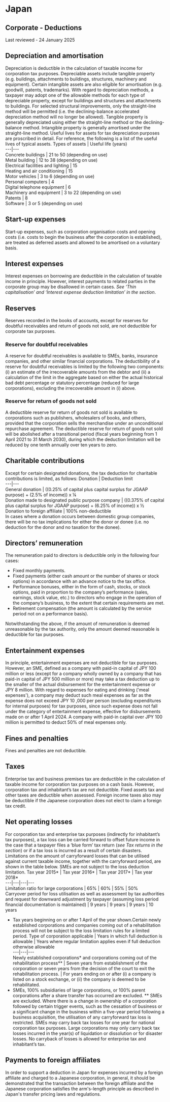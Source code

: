 # Japan
## Corporate - Deductions
Last reviewed - 24 January 2025
## Depreciation and amortisation
Depreciation is deductible in the calculation of taxable income for corporation tax purposes. Depreciable assets include tangible property (e.g. buildings, attachments to buildings, structures, machinery and equipment). Certain intangible assets are also eligible for amortisation (e.g. goodwill, patents, trademarks).
With regard to depreciation methods, a taxpayer may adopt one of the allowable methods for each type of depreciable property, except for buildings and structures and attachments to buildings. For selected structural improvements, only the straight-line method will be permitted (i.e. the declining-balance accelerated depreciation method will no longer be allowed). Tangible property is generally depreciated using either the straight-line method or the declining-balance method. Intangible property is generally amortised under the straight-line method.
Useful lives for assets for tax depreciation purposes are proscribed in detail. For reference, the following is a list of the useful lives of typical assets.
Types of assets | Useful life (years)  
---|---  
Concrete buildings | 21 to 50 (depending on use)  
Metal building | 12 to 38 (depending on use)  
Electrical facilities and lighting | 15  
Heating and air conditioning | 15  
Motor vehicles | 3 to 6 (depending on use)  
Personal computers | 4  
Digital telephone equipment | 6  
Machinery and equipment | 3 to 22 (depending on use)  
Patents | 8  
Software | 3 or 5 (depending on use)  
## Start-up expenses
Start-up expenses, such as corporation organisation costs and opening costs (i.e. costs to begin the business after the corporation is established), are treated as deferred assets and allowed to be amortised on a voluntary basis.
## Interest expenses
Interest expenses on borrowing are deductible in the calculation of taxable income in principle. However, interest payments to related parties in the corporate group may be disallowed in certain cases. _See ‘Thin capitalisation’ and ‘Interest expense deduction limitation’ in the section_.
## Reserves
Reserves recorded in the books of accounts, except for reserves for doubtful receivables and return of goods not sold, are not deductible for corporate tax purposes.
### Reserve for doubtful receivables
A reserve for doubtful receivables is available to SMEs, banks, insurance companies, and other similar financial corporations.
The deductibility of a reserve for doubtful receivables is limited by the following two components: (i) an estimate of the irrecoverable amounts from the debtor and (ii) a calculation of the limit in the aggregate based on either the actual historical bad debt percentage or statutory percentage (reduced for large corporations), excluding the irrecoverable amount in (i) above.
### Reserve for return of goods not sold
A deductible reserve for return of goods not sold is available to corporations such as publishers, wholesalers of books, and others, provided that the corporation sells the merchandise under an unconditional repurchase agreement.
The deductible reserve for return of goods not sold will be abolished after a transitional period (fiscal years beginning from 1 April 2021 to 31 March 2030), during which the deduction limitation will be reduced by one tenth annually over ten years to zero.
## Charitable contributions
Except for certain designated donations, the tax deduction for charitable contributions is limited, as follows:
Donation | Deduction limit  
---|---  
General donation | ((0.25% of capital plus capital surplus for JGAAP purpose) + (2.5% of income)) x ¼  
Donation made to designated public purpose company | ((0.375% of capital plus capital surplus for JGAAP purpose) + (6.25% of income)) x ½  
Donation to foreign affiliate | 100% non-deductible  
In cases where a donation occurs between domestic group companies, there will be no tax implications for either the donor or donee (i.e. no deduction for the donor and no taxation for the donee).
## Directors’ remuneration
The remuneration paid to directors is deductible only in the following four cases:
  * Fixed monthly payments.
  * Fixed payments (either cash amount or the number of shares or stock options) in accordance with an advance notice to the tax office.
  * Performance bonuses, either in the form of cash, stocks, or stock options, paid in proportion to the company’s performance (sales, earnings, stock value, etc.) to directors who engage in the operation of the company’s business, to the extent that certain requirements are met.
  * Retirement compensation (the amount is calculated by the service period not on a performance basis).


Notwithstanding the above, if the amount of remuneration is deemed unreasonable by the tax authority, only the amount deemed reasonable is deductible for tax purposes.
## Entertainment expenses
In principle, entertainment expenses are not deductible for tax purposes. However, an SME, defined as a company with paid-in capital of JPY 100 million or less (except for a company wholly owned by a company that has paid-in capital of JPY 500 million or more) may take a tax deduction up to the smaller of the actual disbursement for the entertainment expense or JPY 8 million. With regard to expenses for eating and drinking ('meal expenses'), a company may deduct such meal expenses as far as the expense does not exceed JPY 10 ,000 per person (excluding expenditures for internal purposes) for tax purposes, since such expense does not fall under the category of entertainment expense, effective for disbursements made on or after 1 April 2024. A company with paid-in capital over JPY 100 million is permitted to deduct 50% of meal expenses only.
## Fines and penalties
Fines and penalties are not deductible.
## Taxes
Enterprise tax and business premises tax are deductible in the calculation of taxable income for corporation tax purposes on a cash basis. However, corporation tax and inhabitant’s tax are not deductible. Fixed assets tax and other taxes are deductible when assessed. Foreign income taxes also may be deductible if the Japanese corporation does not elect to claim a foreign tax credit.
## Net operating losses
For corporation tax and enterprise tax purposes (indirectly for inhabitant’s tax purposes), a tax loss can be carried forward to offset future income in the case that a taxpayer files a ‘blue form’ tax return (_see Tax returns in the section_) or if a tax loss is incurred as a result of certain disasters.
Limitations on the amount of carryforward losses that can be utilised against current taxable income, together with the carryforward period, are shown in the table below. SMEs are not subject to the loss deduction limitation.
Tax year 2015* | Tax year 2016* | Tax year 2017* | Tax year 2018*  
---|---|---|---  
Limitation ratio for large corporations | 65% | 60% | 55% | 50%  
Carryover period for loss utilisation as well as assessment by tax authorities and request for downward adjustment by taxpayer (assuming loss period financial documentation is maintained) | 9 years | 9 years | 9 years | 10 years  
* Tax years beginning on or after 1 April of the year shown.Certain newly established corporations and companies coming out of a rehabilitation process will not be subject to the loss limitation rules for a limited period.
Type of corporation applicable | Years in which full deduction is allowable | Years where regular limitation applies even if full deduction otherwise allowable  
---|---|---  
Newly established corporations* and corporations coming out of the rehabilitation process** | Seven years from establishment of the corporation or seven years from the decision of the court to exit the rehabilitation process. | For years ending on or after (i) a company is listed on a stock exchange, or (ii) the company is deemed to be rehabilitated.   
* SMEs, 100% subsidiaries of large corporations, or 100% parent corporations after a share transfer has occurred are excluded.
** SMEs are excluded.
Where there is a change in ownership of a corporation followed by certain trigger events, such as the cessation of business or a significant change in the business within a five-year period following a business acquisition, the utilisation of any carryforward tax loss is restricted.
SMEs may carry back tax losses for one year for national corporation tax purposes. Large corporations may only carry back tax losses incurred in the year(s) of liquidation or dissolution or for disaster losses. No carryback of losses is allowed for enterprise tax and inhabitant’s tax.
## Payments to foreign affiliates
In order to support a deduction in Japan for expenses incurred by a foreign affiliate and charged to a Japanese corporation, in general, it should be demonstrated that the transaction between the foreign affiliate and the Japanese corporation satisfies the arm's-length principle as described in Japan's transfer pricing laws and regulations.
